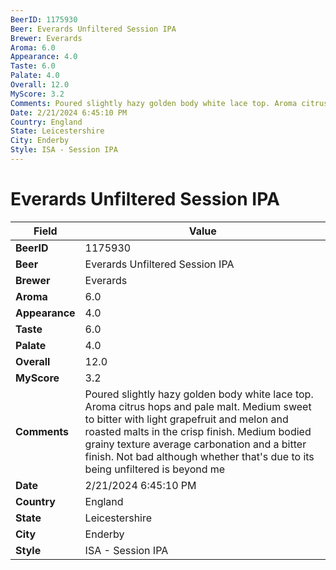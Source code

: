 ```yaml
---
BeerID: 1175930
Beer: Everards Unfiltered Session IPA
Brewer: Everards
Aroma: 6.0
Appearance: 4.0
Taste: 6.0
Palate: 4.0
Overall: 12.0
MyScore: 3.2
Comments: Poured slightly hazy golden body white lace top. Aroma citrus hops and pale malt. Medium sweet to bitter with light grapefruit and melon and roasted malts in the crisp finish. Medium bodied grainy texture average carbonation and a bitter finish. Not bad although whether that's due to its being unfiltered is beyond me
Date: 2/21/2024 6:45:10 PM
Country: England
State: Leicestershire
City: Enderby
Style: ISA - Session IPA
---
```


# Everards Unfiltered Session IPA

| Field         | Value |
|---------------|-------|
| **BeerID** | 1175930 |
| **Beer** | Everards Unfiltered Session IPA |
| **Brewer** | Everards |
| **Aroma** | 6.0 |
| **Appearance** | 4.0 |
| **Taste** | 6.0 |
| **Palate** | 4.0 |
| **Overall** | 12.0 |
| **MyScore** | 3.2 |
| **Comments** | Poured slightly hazy golden body white lace top. Aroma citrus hops and pale malt. Medium sweet to bitter with light grapefruit and melon and roasted malts in the crisp finish. Medium bodied grainy texture average carbonation and a bitter finish. Not bad although whether that's due to its being unfiltered is beyond me  |
| **Date** | 2/21/2024 6:45:10 PM |
| **Country** | England |
| **State** | Leicestershire |
| **City** | Enderby |
| **Style** | ISA - Session IPA |
